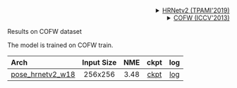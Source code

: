 <!-- [ALGORITHM] -->

<details>
<summary align="right"><a href="https://ieeexplore.ieee.org/abstract/document/9052469/">HRNetv2 (TPAMI'2019)</a></summary>

```bibtex
@article{WangSCJDZLMTWLX19,
  title={Deep High-Resolution Representation Learning for Visual Recognition},
  author={Jingdong Wang and Ke Sun and Tianheng Cheng and
          Borui Jiang and Chaorui Deng and Yang Zhao and Dong Liu and Yadong Mu and
          Mingkui Tan and Xinggang Wang and Wenyu Liu and Bin Xiao},
  journal={TPAMI},
  year={2019}
}
```

</details>

<!-- [DATASET] -->

<details>
<summary align="right"><a href="http://openaccess.thecvf.com/content_iccv_2013/html/Burgos-Artizzu_Robust_Face_Landmark_2013_ICCV_paper.html">COFW (ICCV'2013)</a></summary>

```bibtex
@inproceedings{burgos2013robust,
  title={Robust face landmark estimation under occlusion},
  author={Burgos-Artizzu, Xavier P and Perona, Pietro and Doll{\'a}r, Piotr},
  booktitle={Proceedings of the IEEE international conference on computer vision},
  pages={1513--1520},
  year={2013}
}
```

</details>

Results on COFW dataset

The model is trained on COFW train.

| Arch                                                           | Input Size | NME  |                              ckpt                              |                              log                               |
| :------------------------------------------------------------- | :--------: | :--: | :------------------------------------------------------------: | :------------------------------------------------------------: |
| [pose_hrnetv2_w18](/configs/face_2d_keypoint/topdown_heatmap/cofw/td-hm_hrnetv2-w18_8xb64-60e_cofw-256x256.py) |  256x256   | 3.48 | [ckpt](https://download.openmmlab.com/mmpose/face/hrnetv2/hrnetv2_w18_cofw_256x256-49243ab8_20211019.pth) | [log](https://download.openmmlab.com/mmpose/face/hrnetv2/hrnetv2_w18_cofw_256x256_20211019.log.json) |
